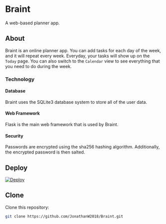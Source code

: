 # Braint
A web-based planner app.

## About
Braint is an online planner app. You can add tasks for each day of the week, and it will repeat every week. Everyday, your tasks will show up on the `Today` page. You can also switch to the `Calendar` view to see everything that you need to do during the week.

### Technology
#### Database
Braint uses the SQLite3 database system to store all of the user data.
#### Web Framework
Flask is the main web framework that is used by Braint.
#### Security
Passwords are encrypted using the sha256 hashing algorithm. Additionally, the encrypted password is then salted.

## Deploy
[![Deploy](https://www.herokucdn.com/deploy/button.svg)](https://heroku.com/deploy?template=https://github.com/JonathanW2018/Braint)

## Clone
Clone this repository:
```bash
git clone https://github.com/JonathanW2018/Braint.git
```